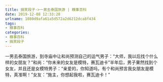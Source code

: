 ```yaml
---
title: 搞笑段子->一男去泰国旅游 | 糗事百科
date: 2019-12-08 12:33:28
urlname: 1080d9afa61a5d572a2d6212dca8f434
tags: 
- 糗事百科
categories:
- 糗事百科
- 搞笑段子
---
```

一男去泰国旅游，到寺庙中让和尚预测自己的运气男子：“大师，我以后找个什么样的女朋友？”和尚：“你未来的女友是模特，赛瓦迪卡”半年后，男子果然找到个女友，并且还是女模特男子：“亲爱的，你知道吗，有个和尚预言我女朋友是模特，真准啊！”女友：“施主，你想起我啦，赛瓦迪卡！”


